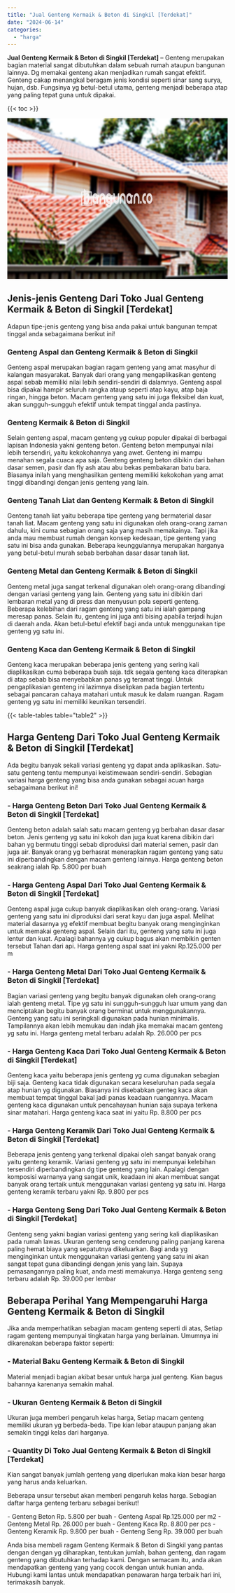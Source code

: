 ```yaml
---
title: "Jual Genteng Kermaik & Beton di Singkil [Terdekat]"
date: "2024-06-14"
categories: 
  - "harga"
---
```


**Jual Genteng Kermaik & Beton di Singkil \[Terdekat\]** – Genteng merupakan bagian material sangat dibutuhkan dalam sebuah rumah ataupun bangunan lainnya. Dg memakai genteng akan menjadikan rumah sangat efektif. Genteng cakap menangkal beragam jenis kondisi seperti sinar sang surya, hujan, dsb. Fungsinya yg betul-betul utama, genteng menjadi beberapa atap yang paling tepat guna untuk dipakai.

{{< toc >}}

![Jual Genteng Kermaik & Beton di Singkil [Terdekat]](/images/genteng-minimalis-murah33.png)

## Jenis-jenis Genteng Dari Toko Jual Genteng Kermaik & Beton di Singkil \[Terdekat\]

Adapun tipe-jenis genteng yang bisa anda pakai untuk bangunan tempat tinggal anda sebagaimana berikut ini!

### Genteng Aspal dan Genteng Kermaik & Beton di Singkil

Genteng aspal merupakan bagian ragam genteng yang amat masyhur di kalangan masyarakat. Banyak dari orang yang mengaplikasikan genteng aspal sebab memiliki nilai lebih sendiri-sendiri di dalamnya. Genteng aspal bisa dipakai hampir seluruh rangka ataup seperti atap kayu, atap baja ringan, hingga beton. Macam genteng yang satu ini juga fleksibel dan kuat, akan sungguh-sungguh efektif untuk tempat tinggal anda pastinya.

### Genteng Kermaik & Beton di Singkil

Selain genteng aspal, macam genteng yg cukup populer dipakai di berbagai lapisan Indonesia yakni genteng beton. Genteng beton mempunyai nilai lebih tersendiri, yaitu kekokohannya yang awet. Genteng ini mampu menahan segala cuaca apa saja. Genteng genteng beton dibikin dari bahan dasar semen, pasir dan fly ash atau abu bekas pembakaran batu bara. Biasanya inilah yang menghasilkan genteng memiliki kekokohan yang amat tinggi dibandingi dengan jenis genteng yang lain.

### Genteng Tanah Liat dan Genteng Kermaik & Beton di Singkil

Genteng tanah liat yaitu beberapa tipe genteng yang bermaterial dasar tanah liat. Macam genteng yang satu ini digunakan oleh orang-orang zaman dahulu, kini cuma sebagian orang saja yang masih memakainya. Tapi jika anda mau membuat rumah dengan konsep kedesaan, tipe genteng yang satu ini bisa anda gunakan. Beberapa keunggulannya merupakan harganya yang betul-betul murah sebab berbahan dasar dasar tanah liat.

### Genteng Metal dan Genteng Kermaik & Beton di Singkil

Genteng metal juga sangat terkenal digunakan oleh orang-orang dibandingi dengan variasi genteng yang lain. Genteng yang satu ini dibikin dari lembaran metal yang di press dan menyusun pola seperti genteng. Beberapa kelebihan dari ragam genteng yang satu ini ialah gampang meresap panas. Selain itu, genteng ini juga anti bising apabila terjadi hujan di daerah anda. Akan betul-betul efektif bagi anda untuk menggunakan tipe genteng yg satu ini.

### Genteng Kaca dan Genteng Kermaik & Beton di Singkil

Genteng kaca merupakan beberapa jenis genteng yang sering kali diaplikasikan cuma beberapa buah saja. tdk segala genteng kaca diterapkan di atap sebab bisa menyebabkan panas yg teramat tinggi. Untuk pengaplikasian genteng ini lazimnya diselipkan pada bagian tertentu sebagai pancaran cahaya matahari untuk masuk ke dalam ruangan. Ragam genteng yg satu ini memiliki keunikan tersendiri.

{{< table-tables table="table2" >}}

## Harga Genteng Dari Toko Jual Genteng Kermaik & Beton di Singkil \[Terdekat\]

Ada begitu banyak sekali variasi genteng yg dapat anda aplikasikan. Satu-satu genteng tentu mempunyai keistimewaan sendiri-sendiri. Sebagian variasi harga genteng yang bisa anda gunakan sebagai acuan harga sebagaimana berikut ini!

### \- Harga Genteng Beton Dari Toko Jual Genteng Kermaik & Beton di Singkil \[Terdekat\]

Genteng beton adalah salah satu macam genteng yg berbahan dasar dasar beton. Jenis genteng yg satu ini kokoh dan juga kuat karena dibikin dari bahan yg bermutu tinggi sebab diproduksi dari material semen, pasir dan juga air. Banyak orang yg berhasrat menerapkan ragam genteng yang satu ini diperbandingkan dengan macam genteng lainnya. Harga genteng beton seakrang ialah Rp. 5.800 per buah

### \- Harga Genteng Aspal Dari Toko Jual Genteng Kermaik & Beton di Singkil \[Terdekat\]

Genteng aspal juga cukup banyak diaplikasikan oleh orang-orang. Variasi genteng yang satu ini diproduksi dari serat kayu dan juga aspal. Melihat material dasarnya yg efektif membuat begitu banyak orang menginginkan untuk memakai genteng aspal. Selain dari itu, genteng yang satu ini juga lentur dan kuat. Apalagi bahannya yg cukup bagus akan membikin genten tersebut Tahan dari api. Harga genteng aspal saat ini yakni Rp.125.000 per m

### \- Harga Genteng Metal Dari Toko Jual Genteng Kermaik & Beton di Singkil \[Terdekat\]

Bagian variasi genteng yang begitu banyak digunakan oleh orang-orang ialah genteng metal. Tipe yg satu ini sungguh-sungguh luar umum yang dan menciptakan begitu banyak orang berminat untuk menggunakannya. Genteng yang satu ini seringkali digunakan pada hunian minimalis. Tampilannya akan lebih memukau dan indah jika memakai macam genteng yg satu ini. Harga genteng metal terbaru adalah Rp. 26.000 per pcs

### \- Harga Genteng Kaca Dari Toko Jual Genteng Kermaik & Beton di Singkil \[Terdekat\]

Genteng kaca yaitu beberapa jenis genteng yg cuma digunakan sebagian biji saja. Genteng kaca tidak digunakan secara keseluruhan pada segala atap hunian yg digunakan. Biasanya ini disebabkan genteg kaca akan membuat tempat tinggal bakal jadi panas keadaan ruangannya. Macam genteng kaca digunakan untuk pencahayaan hunian saja supaya terkena sinar matahari. Harga genteng kaca saat ini yaitu Rp. 8.800 per pcs

### \- Harga Genteng Keramik Dari Toko Jual Genteng Kermaik & Beton di Singkil \[Terdekat\]

Beberapa jenis genteng yang terkenal dipakai oleh sangat banyak orang yaitu genteng keramik. Variasi genteng yg satu ini mempunyai kelebihan tersendiri diperbandingkan dg tipe genteng yang lain. Apalagi dengan komposisi warnanya yang sangat unik, keadaan ini akan membuat sangat banyak orang tertaik untuk menggunakan variasi genteng yg satu ini. Harga genteng keramik terbaru yakni Rp. 9.800 per pcs

### \- Harga Genteng Seng Dari Toko Jual Genteng Kermaik & Beton di Singkil \[Terdekat\]

Genteng seng yakni bagian variasi genteng yang sering kali diaplikasikan pada rumah lawas. Ukuran genteng seng cenderung paling panjang karena paling hemat biaya yang sepatutnya dikeluarkan. Bagi anda yg menginginkan untuk menggunakan variasi genteng yang satu ini akan sangat tepat guna dibandingi dengan jenis yang lain. Supaya pemasangannya paling kuat, anda mesti memakunya. Harga genteng seng terbaru adalah Rp. 39.000 per lembar

## Beberapa Perihal Yang Mempengaruhi Harga Genteng Kermaik & Beton di Singkil

Jika anda memperhatikan sebagian macam genteng seperti di atas, Setiap ragam genteng mempunyai tingkatan harga yang berlainan. Umumnya ini dikarenakan beberapa faktor seperti:

### \- Material Baku Genteng Kermaik & Beton di Singkil

Material menjadi bagian akibat besar untuk harga jual genteng. Kian bagus bahannya karenanya semakin mahal.

### \- Ukuran Genteng Kermaik & Beton di Singkil

Ukuran juga memberi pengaruh kelas harga, Setiap macam genteng memiliki ukuran yg berbeda-beda. Tipe kian lebar ataupun panjang akan semakin tinggi kelas dari harganya.

### \- Quantity Di Toko Jual Genteng Kermaik & Beton di Singkil \[Terdekat\]

Kian sangat banyak jumlah genteng yang diperlukan maka kian besar harga yang harus anda keluarkan.

Beberapa unsur tersebut akan memberi pengaruh kelas harga. Sebagian daftar harga genteng terbaru sebagai berikut!

\- Genteng Beton Rp. 5.800 per buah - Genteng Aspal Rp.125.000 per m2 - Genteng Metal Rp. 26.000 per buah - Genteng Kaca Rp. 8.800 per pcs - Genteng Keramik Rp. 9.800 per buah - Genteng Seng Rp. 39.000 per buah

Anda bisa membeli ragam Genteng Kermaik & Beton di Singkil yang pantas dengan dengan yg diharapkan, tentukan jumlah, bahan genteng, dan ragam genteng yang dibutuhkan terhadap kami. Dengan semacam itu, anda akan mendapatkan genteng yang yang cocok dengan untuk hunian anda. Hubungi kami lantas untuk mendapatkan penawaran harga terbaik hari ini, terimakasih banyak.
